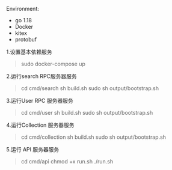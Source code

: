 Environment:
- go 1.18
- Docker
- kitex
- protobuf

1.设置基本依赖服务
> sudo docker-compose up

2.运行search RPC服务器服务
>cd cmd/search
>sh build.sh
>sudo sh output/bootstrap.sh

3.运行User RPC 服务器服务
>cd cmd/user
>sh build.sh
>sudo sh output/bootstrap.sh

4.运行Collection 服务器服务
>cd cmd/collection
>sh build.sh
>sudo sh output/bootstrap.sh

5.运行 API 服务器服务
>cd cmd/api
>chmod +x run.sh
>./run.sh
